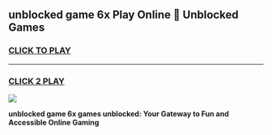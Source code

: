 
## unblocked game 6x Play Online 👋 Unblocked Games
<h3>
<a href="https://premium.freeplayer.one?title=unblocked_game_6x&ref=19F">CLICK TO PLAY</a></h3>
<hr>

<h3>
<a href="https://premium.freeplayer.one?title=unblocked_game_6x&ref=19F">CLICK 2 PLAY</a>
  
</h3>

<a href="https://premium.freeplayer.one?title=unblocked_game_6x&ref=19F"><img src="https://clearcache.store/games.png"></a>


**unblocked game 6x games unblocked: Your Gateway to Fun and Accessible Online Gaming**
